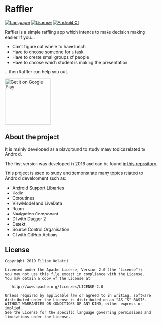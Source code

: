 Raffler
=====

[![Language](https://img.shields.io/badge/language-kotlin-brightgreen.svg)](https://www.github.com/fibelatti/pinboard-kotlin)
[![License](https://img.shields.io/badge/License-Apache%202.0-blue.svg)](https://opensource.org/licenses/Apache-2.0)
[![Android CI](https://github.com/fibelatti/raffler-kotlin/workflows/Android%20CI/badge.svg)](https://github.com/fibelatti/raffler-kotlin/actions?query=workflow%3A%22Android+CI%22)

Raffler is a simple raffling app which intends to make decision making easier. If you...

- Can't figure out where to have lunch
- Have to choose someone for a task
- Have to create small groups of people
- Have to choose which student is making the presentation

...then Raffler can help you out.

<a href='https://play.google.com/store/apps/details?id=com.fibelatti.raffler'><img alt='Get it on Google Play' src='https://play.google.com/intl/en_us/badges/images/generic/en_badge_web_generic.png' width='150' /></a>

About the project
--------

It is mainly developed as a playground to study many topics related to Android.

The first version was developed in 2016 and can be found [in this repository](https://github.com/fibelatti/raffler).

This project is used to study and demonstrate many topics related to Android development such as:
- Android Support Libraries
- Kotlin
- Coroutines
- ViewModel and LiveData
- Room
- Navigation Component
- DI with Dagger 2
- Detekt
- Source Control Organisation
- CI with GitHub Actions

License
--------

    Copyright 2019 Filipe Belatti

    Licensed under the Apache License, Version 2.0 (the "License");
    you may not use this file except in compliance with the License.
    You may obtain a copy of the License at

       http://www.apache.org/licenses/LICENSE-2.0

    Unless required by applicable law or agreed to in writing, software
    distributed under the License is distributed on an "AS IS" BASIS,
    WITHOUT WARRANTIES OR CONDITIONS OF ANY KIND, either express or implied.
    See the License for the specific language governing permissions and
    limitations under the License.
